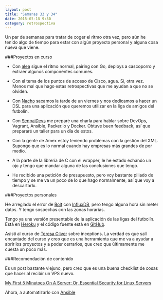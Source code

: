 ```yaml
---
layout: post
title: "Semanas 33 y 34"
date: 2015-05-18 9:30
category: retrospectiva
---
```


Un par de semanas para tratar de coger el ritmo otra vez, pero aún he tenido
algo de tiempo para estar con algún proyecto personal y alguna cosa nueva que
viene.


###Proyectos en curso

* Con [alea](http://alea-soluciones.com) sigue el ritmo normal, pairing con Go,
  deploys a cascoporro y extraer algunos componentes comunes.

* Con el tema de los puntos de acceso de Cisco, agua. Sí, otra vez. Menos mal
  que hago estas retrospectivas que me ayudan a que no se olviden.

* Con [Nacho](https://twitter.com/Nachokyoku) sacamos la tarde de un viernes y
  nos dedicamos a hacer un DSL para una aplicación que queremos utilizar en la
  liga de amigos del futbolín.

* Con [SenpaiDevs](http://senpaidevs.com) me preparé una charla para hablar
  sobre DevOps, Vagrant, Ansible, Packer.io y Docker. Obtuve buen feedback, así
  que prepararé un taller para un día de estos.

* Con la gente de Amex estoy teniendo problemas con la gestión del XML. Supongo
  que es lo normal cuando hay empresas más grandes de por medio.

* A la parte de la librería de C con el wrapper, le he estado echando un ojo y
  tengo que mandar alguna de las conclusiones que tengo.

* He recibido una petición de presupuesto, pero voy bastante pillado de tiempo y
  se me va un poco de lo que hago normalmente, así que voy a descartarlo.

###Proyectos personales

He arreglado el error de  [Bolt](http://github.com/nestorsalceda/bolt) con
[InfluxDB](http://influxdb.com), pero tengo alguna hora sin meter datos. Y tengo
sospechas con las zonas horarias.

Tengo ya una versión presentable de la aplicación de las ligas del futbolín.
Está en [Heroku](http://lafzaragoza.com/copa-laf-2015) y el código fuente está
en [GitHub](https://github.com/nestorsalceda/league).

Asistí al curso de [Teresa Oliver](http://skok.es) sobre inceptions. La verdad
es que salí encantado del curso y creo que es una herramienta que me va a ayudar
a abrir los proyectos y a poder cerrarlos, que creo que últimamente me cuesta un
poco más.

###Recomendación de contenido

Es un post bastante viejuno, pero creo que es una buena checklist de cosas que
hacer al recibir un VPS nuevo.

[My First 5 Minutoes On A Server; Or, Essential Security for Linux
Servers](http://plusbryan.com/my-first-5-minutes-on-a-server-or-essential-security-for-linux-servers)

Ahora, a automatizarlo con [Ansible](http://ansible.com)
